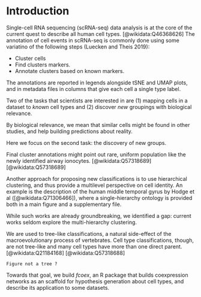 
# Introduction

Single-cell RNA sequencing (scRNA-seq) data analysis is at the core of the current quest to describe all human cell types. [@wikidata:Q46368626]
The annotation of cell events in scRNA-seq is commonly done using some variatino of the following steps (Luecken and Theis 2019):

- Cluster cells
- Find clusters markers.
- Annotate clusters based on known markers.

The annotations are reported in legends alongside tSNE and UMAP plots, and in metadata files in columns that give each cell a single type label. 

Two of the tasks that scientists are interested in are (1) mapping cells in a dataset to _known_ cell types and 
(2) discover _new_ groupings with biological relevance. 

By biological relevance, we mean that similar cells might be found in other studies, and help building predictions about reality. 


Here we focus on the second task: the discovery of new groups. 

Final cluster annotations might point out rare, uniform population like the newly identified airway ionocytes. [@wikidata:Q57318689]  [@wikidata:Q57318689] 

Another approach for proposing new classifications is to use hierarchical clustering, and thus provide a multilevel perspective on cell identity.
An example is the description of the human middle temporal gyrus by Hodge et al ([@wikidata:Q71306466]), where a single-hierarchy ontology is provided both in a main figure and a supplementary file. 

While such works are already groundbreaking, we identified a gap: current works seldom explore the multi-hierarchy clustering. 

We are used to tree-like classifications, a natural side-effect of the macroevolutionary process of vertebrates. Cell type classifications, though, are not tree-like and many cell types have more than one direct parent. [@wikidata:Q21184168] [@wikidata:Q57318688]


```
Figure not a tree ? 
```

Towards that goal, we build _fcoex_, an R package that builds coexpression networks as an scaffold for hypothesis generation about cell types, and describe its application to some datasets. 

